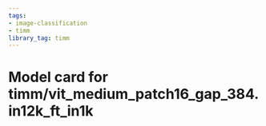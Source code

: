 ```yaml
---
tags:
- image-classification
- timm
library_tag: timm
---
```

# Model card for timm/vit_medium_patch16_gap_384.in12k_ft_in1k